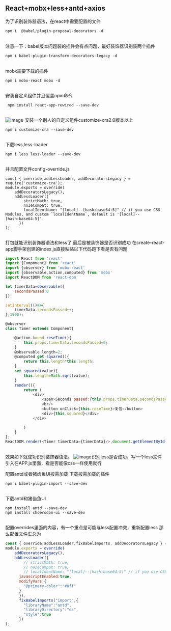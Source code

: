 ## React+mobx+less+antd+axios

为了识别装饰器语法，在react中需要配置的文件

```js
npm i  @babel/plugin-proposal-decorators -d
```

![点击并拖拽以移动](data:image/gif;base64,R0lGODlhAQABAPABAP///wAAACH5BAEKAAAALAAAAAABAAEAAAICRAEAOw==)

注意一下：babel版本问题装的插件会有点问题，最好装饰器识别装两个插件

```js
npm i babel-plugin-transform-decorators-legacy -d
```

![点击并拖拽以移动](data:image/gif;base64,R0lGODlhAQABAPABAP///wAAACH5BAEKAAAALAAAAAABAAEAAAICRAEAOw==)

mobx需要下载的插件

```
npm i mobx-react mobx -d
```

![点击并拖拽以移动](data:image/gif;base64,R0lGODlhAQABAPABAP///wAAACH5BAEKAAAALAAAAAABAAEAAAICRAEAOw==)

安装自定义组件并且覆盖npm命令

```
 npm install react-app-rewired --save-dev
```

![点击并拖拽以移动](data:image/gif;base64,R0lGODlhAQABAPABAP///wAAACH5BAEKAAAALAAAAAABAAEAAAICRAEAOw==)

![image](https://imgconvert.csdnimg.cn/aHR0cHM6Ly9taW5pby5jaG9lcm9kb24uY29tLmNuL2tub3dsZWRnZWJhc2Utc2VydmljZS9maWxlXzE2NTUxNjczNTdmMTQ1MTg4YzI4ZWQ5OWYwOTMyNzQyX2Jsb2IucG5n)![点击并拖拽以移动](data:image/gif;base64,R0lGODlhAQABAPABAP///wAAACH5BAEKAAAALAAAAAABAAEAAAICRAEAOw==)
安装一个别人的自定义组件customize-cra2.0版本以上

```
npm i customize-cra --save-dev
```

![点击并拖拽以移动](data:image/gif;base64,R0lGODlhAQABAPABAP///wAAACH5BAEKAAAALAAAAAABAAEAAAICRAEAOw==)

下载less,less-loader

```
npm i less less-loader --save-dev
```

![点击并拖拽以移动](data:image/gif;base64,R0lGODlhAQABAPABAP///wAAACH5BAEKAAAALAAAAAABAAEAAAICRAEAOw==)

并且配置文件config-override.js

```
const { override,addLessLoader, addDecoratorsLegacy } = require('customize-cra');
module.exports = override(
    addDecoratorsLegacy(),
    addLessLoader({
        strictMath: true,
        noIeCompat: true,
        localIdentName: "[local]--[hash:base64:5]" // if you use CSS Modules, and custom `localIdentName`, default is '[local]--[hash:base64:5]'.
      })
);
```

![点击并拖拽以移动](data:image/gif;base64,R0lGODlhAQABAPABAP///wAAACH5BAEKAAAALAAAAAABAAEAAAICRAEAOw==)

打包就能识别装饰器语法和less了
最后是被装饰器是否识别成功
在create-react-app脚手架创建的index.js直接粘贴以下代码跑下看是否有问题

```js
import React from 'react'
import {Component} from 'react'
import {observer} from 'mobx-react'
import {observable,action,computed} from 'mobx'
import ReactDOM from 'react-dom'

let timerData=observable({
    secondsPassed:0
});

setInterval(()=>{
    timerData.secondsPassed++;
},1000);

@observer
class Timer extends Component{

    @action.bound reseTime(){
        this.props.timerData.secondsPassed=0;
    }
    @observable length=2;
    @computed get squared(){
        return this.length*this.length;
    }
    set squared(value){
        this.length=Math.sqrt(value);
    }
    render(){
        return (
            <div>
                <span>Seconds passed:{this.props.timerData.secondsPassed}</span>
                <br/>
                <button onClick={this.reseTime}>复位</button>
                <div>{this.squared}</div>
            </div>

        )
    }
};
ReactDOM.render(<Timer timerData={timerData}/>,document.getElementById('root'));
```

![点击并拖拽以移动](data:image/gif;base64,R0lGODlhAQABAPABAP///wAAACH5BAEKAAAALAAAAAABAAEAAAICRAEAOw==)

效果如下就成功识别装饰器语法。
![image](https://imgconvert.csdnimg.cn/aHR0cHM6Ly9taW5pby5jaG9lcm9kb24uY29tLmNuL2tub3dsZWRnZWJhc2Utc2VydmljZS9maWxlX2JmNzBmYmE0YWQzZDQ0OTZhMTg1MTViNGE2ODUxY2Q0X2Jsb2IucG5n)![点击并拖拽以移动](data:image/gif;base64,R0lGODlhAQABAPABAP///wAAACH5BAEKAAAALAAAAAABAAEAAAICRAEAOw==)​
识别less是否成功，写一个less文件引入在APP.js里面，看是否能像css一样使用就行

配置antd或者猪齿鱼UI按需加载
下载按需加载的插件

```
npm i babel-plugin-import --save-dev
```

![点击并拖拽以移动](data:image/gif;base64,R0lGODlhAQABAPABAP///wAAACH5BAEKAAAALAAAAAABAAEAAAICRAEAOw==)

下载antd和猪齿鱼UI

```
npm install antd --save-dev
npm install choerodon-ui --save-dev
```

![点击并拖拽以移动](data:image/gif;base64,R0lGODlhAQABAPABAP///wAAACH5BAEKAAAALAAAAAABAAEAAAICRAEAOw==)

配置overrides里面的内容，有一个重点是可能与less配置冲突，重新配置less
那么配置文件汇总为

```js
const { override,addLessLoader,fixBabelImports, addDecoratorsLegacy } = require('customize-cra');
module.exports = override(
    addDecoratorsLegacy(),
    addLessLoader({
        // strictMath: true,
        // noIeCompat: true,
        // localIdentName: "[local]--[hash:base64:5]" // if you use CSS Modules, and custom `localIdentName`, default is '[local]--[hash:base64:5]'.
      javascriptEnabled:true,
      modifyVars:{
        "@primary-color":"#0ff"
      }
      }),
      fixBabelImports("import",{
        "libraryName":"antd",
        "libraryDirectory":"es",
        "style":true
      })
);
```

![点击并拖拽以移动](data:image/gif;base64,R0lGODlhAQABAPABAP///wAAACH5BAEKAAAALAAAAAABAAEAAAICRAEAOw==)

 